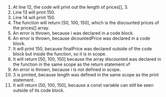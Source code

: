1. At line 12, the code will print out the length of prices[], 3.
2. Line 13 will print 150.
3. Line 14 will print 150.
4. The function will return [50, 100, 150], which is the discounted prices of the prices[] array.
5. An error is thrown, because i was declared in a code block.
6. An error is thrown, because dicountedPrice was declared in a code block.
7. It will print 150, because finalPrice was declared outside of the code block but inside the function, so it is in scope.
8. It will return [50, 100, 150] because the array discounted was declared in the function in the same scope as the return statement.vf
9. An error is thrown, because i is not defined in scope.
10. 3 is printed, because length was defined in the same scope as the print statement.
11. It will return [50, 100, 150], because a const variable can still be seen outside of its code block.
